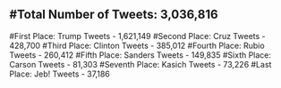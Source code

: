 #Total Number of Tweets: 3,036,816 
---
#First Place: Trump Tweets - 1,621,149
#Second Place: Cruz Tweets - 428,700
#Third Place: Clinton Tweets - 385,012
#Fourth Place: Rubio Tweets - 260,412
#Fifth Place: Sanders Tweets - 149,835
#Sixth Place: Carson Tweets - 81,303
#Seventh Place: Kasich Tweets - 73,226
#Last Place: Jeb! Tweets - 37,186
